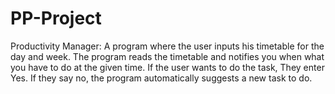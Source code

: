 # PP-Project
Productivity Manager:
A  program where the user inputs his timetable for the day and week. The program reads the timetable and notifies you when what you have to do at the given time. If the user wants to do the task, They enter Yes. If they say no, the program automatically suggests a new task to do.